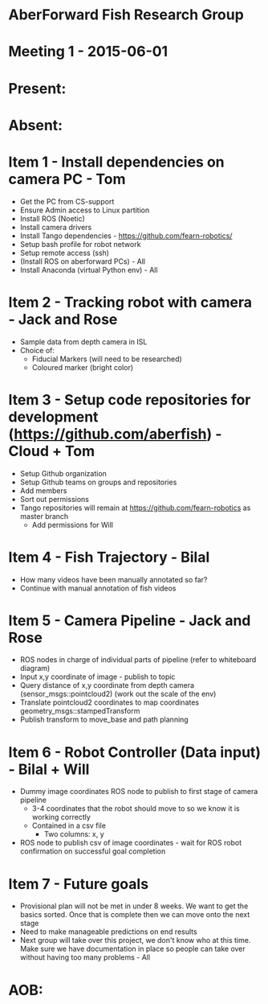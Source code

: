 # AberForward Fish Research Group 

# Meeting 1 - 2015-06-01

# Present:



# Absent:



# Item 1 - Install dependencies on camera PC - Tom

* Get the PC from CS-support
* Ensure Admin access to Linux partition
* Install ROS (Noetic)
* Install camera drivers
* Install Tango dependencies - https://github.com/fearn-robotics/ 
* Setup bash profile for robot network
* Setup remote access (ssh)
* (Install ROS on aberforward PCs) - All
* Install Anaconda (virtual Python env) - All

# Item 2 - Tracking robot with camera - Jack and Rose
* Sample data from depth camera in ISL
* Choice of:
  * Fiducial Markers (will need to be researched)
  * Coloured marker (bright color)

# Item 3 - Setup code repositories for development (https://github.com/aberfish) - Cloud + Tom
* Setup Github organization
* Setup Github teams on groups and repositories 
* Add members
* Sort out permissions
* Tango repositories will remain at https://github.com/fearn-robotics as master branch
  * Add permissions for Will

# Item 4 - Fish Trajectory - Bilal
* How many videos have been manually annotated so far?
* Continue with manual annotation of fish videos

# Item 5 - Camera Pipeline - Jack and Rose
* ROS nodes in charge of individual parts of pipeline (refer to whiteboard diagram)
* Input x,y coordinate of image - publish to topic
* Query distance of x,y coordinate from depth camera (sensor_msgs::pointcloud2) (work out the scale of the env)
* Translate pointcloud2 coordinates to map coordinates geometry_msgs::stampedTransform
* Publish transform to move_base and path planning

# Item 6 - Robot Controller (Data input) - Bilal + Will
* Dummy image coordinates ROS node to publish to first stage of camera pipeline
  * 3-4 coordinates that the robot should move to so we know it is working correctly
  * Contained in a csv file
    * Two columns: x, y 
* ROS node to publish csv of image coordinates - wait for ROS robot confirmation on successful goal completion

# Item 7 - Future goals
* Provisional plan will not be met in under 8 weeks. We want to get the basics sorted. Once that is complete then we can move onto the next stage
* Need to make manageable predictions on end results
* Next group will take over this project, we don't know who at this time. Make sure we have documentation in place so people can take over without having too many problems - All

# AOB:



